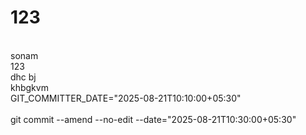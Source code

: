 # 123
<br>sonam
<br>123
<br>dhc bj
<br>khbgkvm
<br>GIT_COMMITTER_DATE="2025-08-21T10:10:00+05:30" \
<br>git commit --amend --no-edit --date="2025-08-21T10:30:00+05:30"
